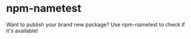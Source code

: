 # npm-nametest
 Want to publish your brand new package? Use npm-nametest to check if it's available!
